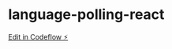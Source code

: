 # language-polling-react

[Edit in Codeflow ⚡️](https://stackblitz.com/~/github.com/14bishal/language-polling-react)